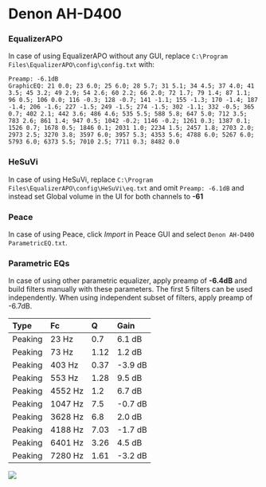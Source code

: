 # Denon AH-D400

### EqualizerAPO
In case of using EqualizerAPO without any GUI, replace `C:\Program Files\EqualizerAPO\config\config.txt`
with:
```
Preamp: -6.1dB
GraphicEQ: 21 0.0; 23 6.0; 25 6.0; 28 5.7; 31 5.1; 34 4.5; 37 4.0; 41 3.5; 45 3.2; 49 2.9; 54 2.6; 60 2.2; 66 2.0; 72 1.7; 79 1.4; 87 1.1; 96 0.5; 106 0.0; 116 -0.3; 128 -0.7; 141 -1.1; 155 -1.3; 170 -1.4; 187 -1.4; 206 -1.6; 227 -1.5; 249 -1.5; 274 -1.5; 302 -1.1; 332 -0.5; 365 0.7; 402 2.1; 442 3.6; 486 4.6; 535 5.5; 588 5.8; 647 5.0; 712 3.5; 783 2.6; 861 1.4; 947 0.5; 1042 -0.2; 1146 -0.2; 1261 0.3; 1387 0.1; 1526 0.7; 1678 0.5; 1846 0.1; 2031 1.0; 2234 1.5; 2457 1.8; 2703 2.0; 2973 2.5; 3270 3.8; 3597 6.0; 3957 5.3; 4353 5.6; 4788 6.0; 5267 6.0; 5793 6.0; 6373 5.5; 7010 2.5; 7711 0.3; 8482 0.0
```

### HeSuVi
In case of using HeSuVi, replace `C:\Program Files\EqualizerAPO\config\HeSuVi\eq.txt` and omit `Preamp:
-6.1dB` and instead set Global volume in the UI for both channels to **-61**

### Peace
In case of using Peace, click *Import* in Peace GUI and select `Denon AH-D400 ParametricEQ.txt`.

### Parametric EQs
In case of using other parametric equalizer, apply preamp of **-6.4dB** and build filters manually
with these parameters. The first 5 filters can be used independently.
When using independent subset of filters, apply preamp of -6.7dB.

| Type    | Fc      |    Q | Gain    |
|:--------|:--------|:-----|:--------|
| Peaking | 23 Hz   | 0.7  | 6.1 dB  |
| Peaking | 73 Hz   | 1.12 | 1.2 dB  |
| Peaking | 403 Hz  | 0.37 | -3.9 dB |
| Peaking | 553 Hz  | 1.28 | 9.5 dB  |
| Peaking | 4552 Hz | 1.2  | 6.7 dB  |
| Peaking | 1047 Hz | 7.5  | -0.7 dB |
| Peaking | 3628 Hz | 6.8  | 2.0 dB  |
| Peaking | 4188 Hz | 7.03 | -1.7 dB |
| Peaking | 6401 Hz | 3.26 | 4.5 dB  |
| Peaking | 7280 Hz | 1.61 | -3.2 dB |

![](https://raw.githubusercontent.com/jaakkopasanen/AutoEq/master/results/innerfidelity/sbaf-serious/Denon%20AH-D400/Denon%20AH-D400.png)